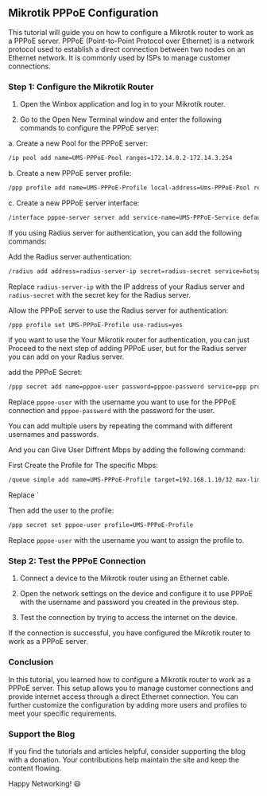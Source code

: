 ## Mikrotik PPPoE Configuration

This tutorial will guide you on how to configure a Mikrotik router to work as a PPPoE server. PPPoE (Point-to-Point Protocol over Ethernet) is a network protocol used to establish a direct connection between two nodes on an Ethernet network. It is commonly used by ISPs to manage customer connections.


### Step 1: Configure the Mikrotik Router

1. Open the Winbox application and log in to your Mikrotik router.

2. Go to the Open New Terminal window and enter the following commands to configure the PPPoE server:

a. Create a new Pool for the PPPoE server:


```bash
/ip pool add name=UMS-PPPoE-Pool ranges=172.14.0.2-172.14.3.254
```

b. Create a new PPPoE server profile:

```bash
/ppp profile add name=UMS-PPPoE-Profile local-address=Ums-PPPoE-Pool remote-address=UMS-PPPoE-Pool
```

c. Create a new PPPoE server interface:

```bash
/interface pppoe-server server add service-name=UMS-PPPoE-Service default-profile=UMS-PPPoE-Profile disabled=no
```


If you using Radius server for authentication, you can add the following commands:

Add the Radius server authentication:

```bash
/radius add address=radius-server-ip secret=radius-secret service=hotspot timeout=3000ms
```

Replace `radius-server-ip` with the IP address of your Radius server and `radius-secret` with the secret key for the Radius server.


Allow the PPPoE server to use the Radius server for authentication:

```bash
/ppp profile set UMS-PPPoE-Profile use-radius=yes
```

if you want to use the Your Mikrotik router for authentication, you can just Proceed to the next step of adding PPPoE user, but for the Radius server you can add on your Radius server.

add the PPPoE Secret:

```bash
/ppp secret add name=pppoe-user password=pppoe-password service=ppp profile=UMS-PPPoE-Profile
```

Replace `pppoe-user` with the username you want to use for the PPPoE connection and `pppoe-password` with the password for the user.

You can add multiple users by repeating the command with different usernames and passwords.

And you can Give User Diffrent Mbps by adding the following command:

First Create the Profile for The specific Mbps:

```bash
/queue simple add name=UMS-PPPoE-Profile target=192.168.1.10/32 max-limit=10M/20M
```

Replace `

Then add the user to the profile:

```bash
/ppp secret set pppoe-user profile=UMS-PPPoE-Profile
```

Replace `pppoe-user` with the username you want to assign the profile to.

### Step 2: Test the PPPoE Connection


1. Connect a device to the Mikrotik router using an Ethernet cable.

2. Open the network settings on the device and configure it to use PPPoE with the username and password you created in the previous step.

3. Test the connection by trying to access the internet on the device.

If the connection is successful, you have configured the Mikrotik router to work as a PPPoE server.


### Conclusion

In this tutorial, you learned how to configure a Mikrotik router to work as a PPPoE server. This setup allows you to manage customer connections and provide internet access through a direct Ethernet connection. You can further customize the configuration by adding more users and profiles to meet your specific requirements.


### Support the Blog

If you find the tutorials and articles helpful, consider supporting the blog with a donation. Your contributions help maintain the site and keep the content flowing.




Happy Networking! :smiley:





